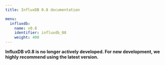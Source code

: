 ```yaml
---
title: InfluxDB 0.8 documentation

menu:
  influxdb:
    name: v0.8
    identifier: influxdb_08
    weight: 400
---
```


__InfluxDB v0.8 is no longer actively developed.
For new development, we highly recommend using the latest version.__
